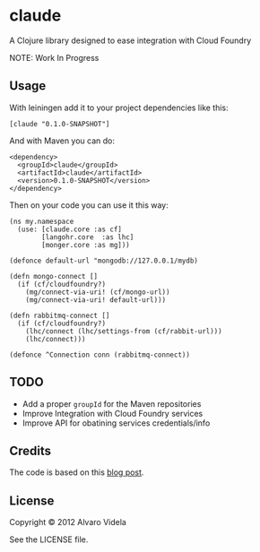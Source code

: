 # claude

A Clojure library designed to ease integration with Cloud Foundry

NOTE: Work In Progress

## Usage

With leiningen add it to your project dependencies like this:

    [claude "0.1.0-SNAPSHOT"]

And with Maven you can do:

    <dependency>
      <groupId>claude</groupId>
      <artifactId>claude</artifactId>
      <version>0.1.0-SNAPSHOT</version>
    </dependency>

Then on your code you can use it this way:

    (ns my.namespace
      (use: [claude.core :as cf]
            [langohr.core  :as lhc]
            [monger.core :as mg]))

    (defonce default-url "mongodb://127.0.0.1/mydb)

    (defn mongo-connect []
      (if (cf/cloudfoundry?)
        (mg/connect-via-uri! (cf/mongo-url))
        (mg/connect-via-uri! default-url)))

    (defn rabbitmq-connect []
      (if (cf/cloudfoundry?)
        (lhc/connect (lhc/settings-from (cf/rabbit-url)))
        (lhc/connect)))

    (defonce ^Connection conn (rabbitmq-connect))

## TODO

- Add a proper `groupId` for the Maven repositories
- Improve Integration with Cloud Foundry services
- Improve API for obatining services credentials/info

## Credits

The code is based on this [blog post](http://sunng.info/blog/2012/01/clojure-on-cloudfoundry/).

## License

Copyright © 2012 Alvaro Videla

See the LICENSE file.
